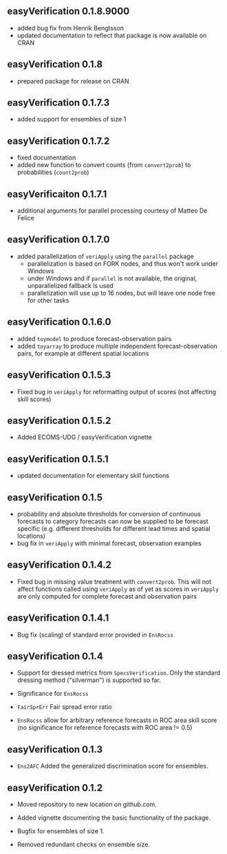 ## easyVerification 0.1.8.9000

* added bug fix from Henrik Bengtsson
* updated documentation to reflect that package is now available on CRAN

## easyVerification 0.1.8

* prepared package for release on CRAN

## easyVerification 0.1.7.3

* added support for ensembles of size 1

## easyVerification 0.1.7.2

* fixed documentation
* added new function to convert counts (from `convert2prob`) to probabilities (`count2prob`)

## easyVerificaiton 0.1.7.1

* additional arguments for parallel processing courtesy of Matteo De Felice

## easyVerification 0.1.7.0

* added parallelization of `veriApply` using the `parallel` package
  * parallelization is based on FORK nodes, and thus won't work under Windows
  * under Windows and if `parallel` is not available, the original, unparallelized fallback is used
  * parallelization will use up to 16 nodes, but will leave one node free for other tasks

## easyVerification 0.1.6.0

* added `toymodel` to produce forecast-observation pairs
* added `toyarray` to produce multiple independent forecast-observation pairs, for example at different spatial locations

## easyVerification 0.1.5.3

* Fixed bug in `veriApply` for reformatting output of scores (not affecting skill scores)

## easyVerification 0.1.5.2

* Added ECOMS-UDG / easyVerification vignette

## easyVerification 0.1.5.1

* updated documentation for elementary skill functions

## easyVerification 0.1.5

* probability and absolute thresholds for conversion of continuous forecasts to category forecasts can now be supplied to be forecast specific (e.g. different thresholds for different lead times and spatial locations)
* bug fix in `veriApply` with minimal forecast, observation examples

## easyVerification 0.1.4.2

* Fixed bug in missing value treatment with `convert2prob`. This will not affect functions called using `veriApply` as of yet as scores in `veriApply` are only computed for complete forecast and observation pairs

## easyVerification 0.1.4.1

* Bug fix (scaling) of standard error provided in `EnsRocss`

## easyVerification 0.1.4

* Support for dressed metrics from `SpecsVerification`. Only the standard dressing method ("silverman") is supported so far.

* Significance for `EnsRocss`

* `FairSprErr` Fair spread error ratio

* `EnsRocss` allow for arbitrary reference forecasts in ROC area skill score (no significance for reference forecasts with ROC area != 0.5)

## easyVerification 0.1.3

* `Ens2AFC` Added the generalized discrimination score for ensembles.

## easyVerification 0.1.2

* Moved repository to new location on github.com.

* Added vignette documenting the basic functionality of the package.

* Bugfix for ensembles of size 1.

* Removed redundant checks on ensemble size.
